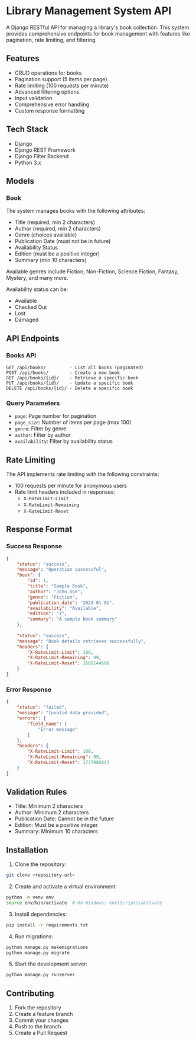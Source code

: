 # Library Management System API

A Django RESTful API for managing a library's book collection. This system provides comprehensive endpoints for book management with features like pagination, rate limiting, and filtering.

## Features

- CRUD operations for books
- Pagination support (5 items per page)
- Rate limiting (100 requests per minute)
- Advanced filtering options
- Input validation
- Comprehensive error handling
- Custom response formatting

## Tech Stack

- Django
- Django REST Framework
- Django Filter Backend
- Python 3.x

## Models

### Book
The system manages books with the following attributes:

- Title (required, min 2 characters)
- Author (required, min 2 characters)
- Genre (choices available)
- Publication Date (must not be in future)
- Availability Status
- Edition (must be a positive integer)
- Summary (min 10 characters)

Available genres include Fiction, Non-Fiction, Science Fiction, Fantasy, Mystery, and many more.

Availability status can be:
- Available
- Checked Out
- Lost
- Damaged

## API Endpoints

### Books API

```
GET /api/books/         - List all books (paginated)
POST /api/books/        - Create a new book
GET /api/books/{id}/    - Retrieve a specific book
PUT /api/books/{id}/    - Update a specific book
DELETE /api/books/{id}/ - Delete a specific book
```

### Query Parameters

- `page`: Page number for pagination
- `page_size`: Number of items per page (max 100)
- `genre`: Filter by genre
- `author`: Filter by author
- `availability`: Filter by availability status

## Rate Limiting

The API implements rate limiting with the following constraints:
- 100 requests per minute for anonymous users
- Rate limit headers included in responses:
  - `X-RateLimit-Limit`
  - `X-RateLimit-Remaining`
  - `X-RateLimit-Reset`

## Response Format

### Success Response

```json
{
    "status": "success",
    "message": "Operation successful",
    "book": {
        "id": 1,
        "title": "Sample Book",
        "author": "John Doe",
        "genre": "Fiction",
        "publication_date": "2024-01-01",
        "availability": "Available",
        "edition": "1",
        "summary": "A sample book summary"
    },
    
    "status": "success",
    "message": "Book details retrieved successfully",
    "headers": {
        "X-RateLimit-Limit": 100,
        "X-RateLimit-Remaining": 99,
        "X-RateLimit-Reset": 1668144600
    }
}

```

### Error Response

```json
{
    "status": "failed",
    "message": "Invalid data provided",
    "errors": {
        "field_name": [
            "Error message"
        ]
    },
    "headers": {
        "X-RateLimit-Limit": 100,
        "X-RateLimit-Remaining": 99,
        "X-RateLimit-Reset": 1737986843
    }
}
```

## Validation Rules

- Title: Minimum 2 characters
- Author: Minimum 2 characters
- Publication Date: Cannot be in the future
- Edition: Must be a positive integer
- Summary: Minimum 10 characters

## Installation

1. Clone the repository:
```bash
git clone <repository-url>
```

2. Create and activate a virtual environment:
```bash
python -m venv env
source env/bin/activate  # On Windows: env\Scripts\activate
```

3. Install dependencies:
```bash
pip install -r requirements.txt
```

4. Run migrations:
```bash
python manage.py makemigrations
python manage.py migrate
```

5. Start the development server:
```bash
python manage.py runserver
```

## Contributing

1. Fork the repository
2. Create a feature branch
3. Commit your changes
4. Push to the branch
5. Create a Pull Request


